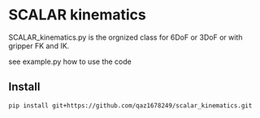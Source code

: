 # SCALAR kinematics


SCALAR_kinematics.py is the orgnized class for 6DoF or 3DoF or with gripper FK and IK.

see example.py how to use the code

## Install
```bash
pip install git+https://github.com/qaz1678249/scalar_kinematics.git
```

